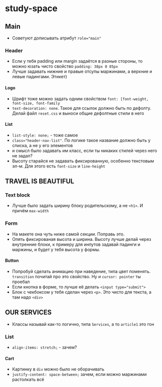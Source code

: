 # study-space


## Main
* Советуют дописывать атрибут `role="main"`
### Header 
* Если у тебя padding или margin задаётся в разные стороны, то можно юзать чисто свойство `padding: 38px 0 85px`
* Лучше задавать нижние и правые отсупы маржинами, а верхние и левые падингами. Этикет)
#### Logo
* Шрифт тоже можно задать одним свойством `font: [font-weight, font-size, font-family`
* `text-decoration: none`. Такое для ссылок должно быть по дефолту. Делай файл `reset.css` и выноси общие дефолтные стили в него
#### List
* `list-style: none;` - тоже самое 
* `class="header-nav-list"`. По логике такое название должно быть у списка, а не у его элементов
* и смысл было задавать им класс, если ты никаких стилей через него не задал? 
* Высоту старайся не задавать фиксированную, особенно текстовым эл-м. Для этого есть `font-size` и `line-height`
## TRAVEL IS BEAUTIFUL
### Text block
* Лучше было задать ширину блоку родительскому, а не `<h1>`. И причём `max-width`
### Form
* На макете она чуть ниже самой секции. Поправь это.
* Опять фиксированая высота и ширина. Высоту лучше делай через внутренние блоки, к примеру для инпутов задавай падинги и маржины, и будет у тебя высота у формы.
#### Button 
* Попробуй сделать анимацию при наведение, типа цвет поменять. `transition` почитай про это свойство. Ну и `cursor: pointer` ты проебал
* Если кнопка в форме, то лучше её делать `<input type="submit">`
* Блок с чекбоксом у тебя сделан через `<p>`. Это чисто для текста, а там надо `<div>`
## OUR SERVICES
* Классы называй как-то логично, типа `Services`, а то `article1` это гон
### List 
* `align-items: stretch;` - зачем?
#### Cart 
* Картинку в `div` можно было не оборачивать
* `justify-content: space-between;` зачем, если можно маржинами растолкать всё

